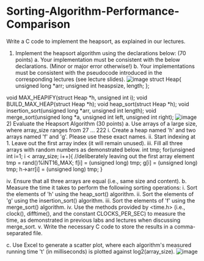 # Sorting-Algorithm-Performance-Comparison
Write a C code to implement the heapsort, as explained in our lectures.  


1)	Implement the heapsort algorithm using the declarations below: (70 points)
a.	Your implementation must be consistent with the below declarations. (Minor or major error otherwise!)
b.	Your implementations must be consistent with the pseudocode introduced in the corresponding lectures (see lecture slides). 
![image](https://github.com/user-attachments/assets/b005e362-a69f-42f9-bc4e-c97ccd3cdaff)
struct Heap{
    unsigned long *arr;
    unsigned int heaspsize, length;
};

void MAX_HEAPIFY(struct Heap *h, unsigned int i);
void BUILD_MAX_HEAP(struct Heap *h);
void heap_sort(struct Heap *h);
void insertion_sort(unsigned long *arr, unsigned int length);
void merge_sort(unsigned long *a, unsigned int left, unsigned int right);
![image](https://github.com/user-attachments/assets/85627c50-9f2b-4f02-8d29-9b78f944f80c)
2)	Evaluate the Heapsort Algorithm (30 points)
a.	Use arrays of a large size, where array_size ranges from 27 … 222
i.	Create a heap named 'h' and two arrays named 'f' and 'g'. Please use these exact names.
ii.	Start indexing at 1. Leave out the first array index (it will remain unused).
iii.	Fill all three arrays with random numbers as demonstrated below.
    int tmp;
    for(unsigned int i=1; i < array_size; i++){ 
//deliberately leaving out the first array element
        tmp = rand()%INT16_MAX;
        f[i] = (unsigned long) tmp; 
        g[i] = (unsigned long) tmp;
        h->arr[i] = (unsigned long) tmp;
    }   

iv.	Ensure that all three arrays are equal (i.e., same size and content).
b.	Measure the time it takes to perform the following sorting operations:
i.	Sort the elements of 'h' using the heap_sort() algorithm.
ii.	Sort the elements of 'g' using the insertion_sort() algorithm.
iii.	Sort the elements of 'f' using the merge_sort() algorithm.
iv.	Use the methods provided by <time.h> (i.e., clock(), difftime(), and the constant CLOCKS_PER_SEC) to measure the time, as demonstrated in previous labs and lectures when discussing merge_sort.
v.	Write the necessary C code to store the results in a comma-separated file.

c.	Use Excel to generate a scatter plot, where each algorithm's measured running time 't' (in milliseconds) is plotted against log2(array_size).
![image](https://github.com/user-attachments/assets/84299cde-3ca1-45ea-b1f2-62b481c6795c)

